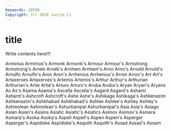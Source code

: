 ```yaml
---
Keywords: 18590
Copyright: (C) 2020 Junjie Li
---
```


# title

Write contents here!!!

Arminius 
Arminius's 
Armonk 
Armonk's 
Armour 
Armour's
Armstrong 
Armstrong's 
Arneb 
Arneb's 
Arnhem 
Arnhem's 
Arno 
Arno's 
Arnold 
Arnold's
Arnulfo 
Arnulfo's 
Aron 
Aron's 
Arrhenius 
Arrhenius's 
Arron 
Arron's 
Art 
Art's
Artaxerxes 
Artaxerxes's 
Artemis 
Artemis's 
Arthur 
Arthur's 
Arthurian 
Arthurian's 
Artie 
Artie's
Arturo 
Arturo's 
Aruba 
Aruba's 
Aryan 
Aryan's 
Aryans 
As 
As's 
Asama
Asama's 
Ascella 
Ascella's 
Asgard 
Asgard's 
Ashanti 
Ashanti's 
Ashcroft 
Ashcroft's 
Ashe
Ashe's 
Ashikaga 
Ashikaga's 
Ashkenazim 
Ashkenazim's 
Ashkhabad 
Ashkhabad's 
Ashlee 
Ashlee's 
Ashley
Ashley's 
Ashmolean 
Ashmolean's 
Ashurbanipal 
Ashurbanipal's 
Asia 
Asia's 
Asiago 
Asian 
Asian's
Asians 
Asiatic 
Asiatic's 
Asiatics 
Asimov 
Asimov's 
Asmara 
Asmara's 
Asoka 
Asoka's
Aspell 
Aspell's 
Aspen 
Aspen's 
Asperger 
Asperger's 
Aspidiske 
Aspidiske's 
Asquith 
Asquith's
Assad 
Assad's 
Assam 
